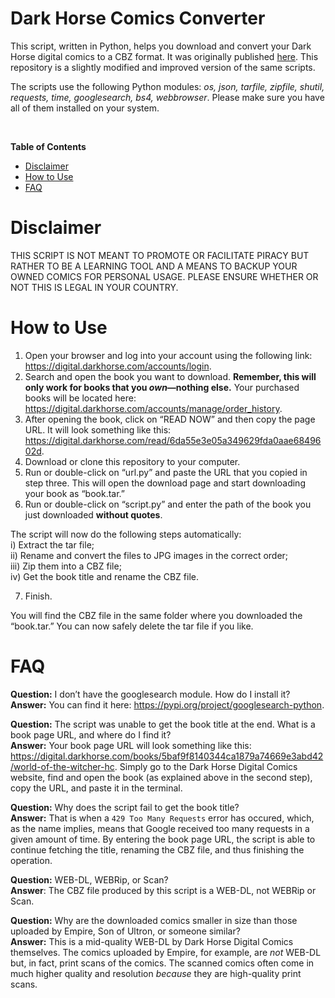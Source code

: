 # Dark Horse Comics Converter
This script, written in Python, helps you download and convert your Dark Horse digital comics to a CBZ format. It was originally published [here](https://github.com/GrowAsguard/Dark-Horse-Comics-Converter). This repository is a slightly modified and improved version of the same scripts.

The scripts use the following Python modules: *os, json, tarfile, zipfile, shutil, requests, time, googlesearch, bs4, webbrowser*. Please make sure you have all of them installed on your system.

<br>

**Table of Contents**
* [Disclaimer](https://github.com/mcsaeid/Dark-Horse-Comics-Converter#disclaimer)
* [How to Use](https://github.com/mcsaeid/Dark-Horse-Comics-Converter#how-to-use)
* [FAQ](https://github.com/mcsaeid/Dark-Horse-Comics-Converter#faq)

# Disclaimer

THIS SCRIPT IS NOT MEANT TO PROMOTE OR FACILITATE PIRACY BUT RATHER TO BE A LEARNING TOOL AND A MEANS TO BACKUP YOUR OWNED COMICS FOR PERSONAL USAGE. PLEASE ENSURE WHETHER OR NOT THIS IS LEGAL IN YOUR COUNTRY.

# How to Use

1) Open your browser and log into your account using the following link: https://digital.darkhorse.com/accounts/login.
2) Search and open the book you want to download. **Remember, this will only work for books that you *own*—nothing else.** Your purchased books will be located here: https://digital.darkhorse.com/accounts/manage/order_history.
3) After opening the book, click on “READ NOW” and then copy the page URL. It will look something like this: https://digital.darkhorse.com/read/6da55e3e05a349629fda0aae6849602d.
4) Download or clone this repository to your computer.
5) Run or double-click on “url.py” and paste the URL that you copied in step three. This will open the download page and start downloading your book as “book.tar.”
6) Run or double-click on “script.py” and enter the path of the book you just downloaded **without quotes**.

The script will now do the following steps automatically:\
i) Extract the tar file;\
ii) Rename and convert the files to JPG images in the correct order;\
iii) Zip them into a CBZ file;\
iv) Get the book title and rename the CBZ file.

7) Finish. 

You will find the CBZ file in the same folder where you downloaded the “book.tar.” You can now safely delete the tar file if you like.

# FAQ
**Question:** I don’t have the googlesearch module. How do I install it?\
**Answer:** You can find it here: https://pypi.org/project/googlesearch-python.

**Question:** The script was unable to get the book title at the end. What is a book page URL, and where do I find it?\
**Answer:** Your book page URL will look something like this: https://digital.darkhorse.com/books/5baf9f8140344ca1879a74669e3abd42/world-of-the-witcher-hc. Simply go to the Dark Horse Digital Comics website, find and open the book (as explained above in the second step), copy the URL, and paste it in the terminal.

**Question:** Why does the script fail to get the book title?\
**Answer:** That is when a `429 Too Many Requests` error has occured, which, as the name implies, means that Google received too many requests in a given amount of time. By entering the book page URL, the script is able to continue fetching the title, renaming the CBZ file, and thus finishing the operation.

**Question:** WEB-DL, WEBRip, or Scan?\
**Answer**: The CBZ file produced by this script is a WEB-DL, not WEBRip or Scan.

**Question:** Why are the downloaded comics smaller in size than those uploaded by Empire, Son of Ultron, or someone similar?\
**Answer:** This is a mid-quality WEB-DL by Dark Horse Digital Comics themselves. The comics uploaded by Empire, for example, are *not* WEB-DL but, in fact, print scans of the comics. The scanned comics often come in much higher quality and resolution *because* they are high-quality print scans.
